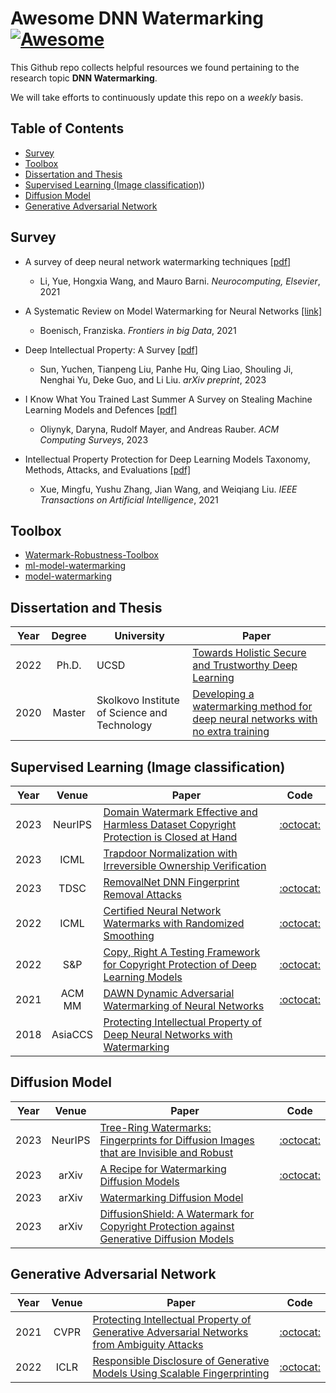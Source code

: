 # Awesome DNN Watermarking [![Awesome](https://cdn.rawgit.com/sindresorhus/awesome/d7305f38d29fed78fa85652e3a63e154dd8e8829/media/badge.svg)](https://github.com/sindresorhus/awesome)
This Github repo collects helpful resources we found pertaining to the research topic **DNN Watermarking**. 

We will take efforts to continuously update this repo on a *weekly* basis.

## Table of Contents
- [Survey](#survey)
- [Toolbox](#toolbox)
- [Dissertation and Thesis](#dissertation-and-thesis)
- [Supervised Learning (Image classification)](#Supervised-Learning-Image-classification))
- [Diffusion Model](#Diffusion-Model)
- [Generative Adversarial Network](#Generative-Adversarial-Network)

## Survey
- A survey of deep neural network watermarking techniques [[pdf]](https://arxiv.org/pdf/2103.09274)
  - Li, Yue, Hongxia Wang, and Mauro Barni. *Neurocomputing, Elsevier*, 2021
  
- A Systematic Review on Model Watermarking for Neural Networks [[link]](https://www.frontiersin.org/articles/10.3389/fdata.2021.729663/full)
  - Boenisch, Franziska. *Frontiers in big Data*, 2021
  
- Deep Intellectual Property: A Survey [[pdf]](https://arxiv.org/pdf/2304.14613)
  - Sun, Yuchen, Tianpeng Liu, Panhe Hu, Qing Liao, Shouling Ji, Nenghai Yu, Deke Guo, and Li Liu. *arXiv preprint*, 2023

- I Know What You Trained Last Summer A Survey on Stealing Machine Learning Models and Defences [[pdf]](https://dl.acm.org/doi/pdf/10.1145/3595292)
  - Oliynyk, Daryna, Rudolf Mayer, and Andreas Rauber. *ACM Computing Surveys*, 2023

- Intellectual Property Protection for Deep Learning Models Taxonomy, Methods, Attacks, and Evaluations [[pdf]](https://arxiv.org/pdf/2011.13564)
  - Xue, Mingfu, Yushu Zhang, Jian Wang, and Weiqiang Liu. *IEEE Transactions on Artificial Intelligence*, 2021
  
## Toolbox
- [Watermark-Robustness-Toolbox](https://github.com/dnn-security/Watermark-Robustness-Toolbox)
- [ml-model-watermarking](https://github.com/SAP/ml-model-watermarking)
- [model-watermarking](https://github.com/sbaresearch/model-watermarking)


## Dissertation and Thesis

| Year | Degree  |  University  | Paper    |
|:----:|:------------:| ------------------------------------------------------------ | ------------------------------------------------------------ |
| 2022 | Ph.D. | UCSD | [Towards Holistic Secure and Trustworthy Deep Learning](https://escholarship.org/uc/item/87w4t4p2) |
| 2020 | Master | Skolkovo Institute of Science and Technology | [Developing a watermarking method for deep neural networks with no extra training](http://dde.binghamton.edu/kaziakhmedov/pdfs/edgar_master_thesis.pdf) |
  
  
## Supervised Learning (Image classification)
| Year | Venue  | Paper                                                        | Code                                                         |
|:----:|:------------:| ------------------------------------------------------------ |:------------------------------------------------------------:|
| 2023 | NeurIPS | [Domain Watermark Effective and Harmless Dataset Copyright Protection is Closed at Hand](https://www.researchgate.net/profile/Yiming-Li-36/publication/374440504_Domain_Watermark_Effective_and_Harmless_Dataset_Copyright_Protection_is_Closed_at_Hand/links/651e0a2ed717ef1293cc5df1/Domain-Watermark-Effective-and-Harmless-Dataset-Copyright-Protection-is-Closed-at-Hand.pdf) | [:octocat:](https://github.com/JunfengGo/Domain-Watermark) |
| 2023 | ICML | [Trapdoor Normalization with Irreversible Ownership Verification](https://proceedings.mlr.press/v202/liu23an/liu23an.pdf) |  |
| 2023 | TDSC | [RemovalNet DNN Fingerprint Removal Attacks](https://arxiv.org/pdf/2308.12319.pdf) | [:octocat:](https://github.com/grasses/RemovalNet) |
| 2022 | ICML | [Certified Neural Network Watermarks with Randomized Smoothing](https://proceedings.mlr.press/v162/bansal22a/bansal22a.pdf) | [:octocat:](https://github.com/arpitbansal297/certified_watermarks) |
| 2022 | S&P | [Copy, Right A Testing Framework for Copyright Protection of Deep Learning Models](https://arxiv.org/pdf/2112.05588.pdf) | [:octocat:](https://github.com/Testing4AI/DeepJudge) |
| 2021 | ACM MM | [DAWN Dynamic Adversarial Watermarking of Neural Networks](https://arxiv.org/pdf/1906.00830) | [:octocat:](https://github.com/ssg-research/dawn-dynamic-adversarial-watermarking-of-neural-networks) |
| 2018 | AsiaCCS | [Protecting Intellectual Property of Deep Neural Networks with Watermarking](https://www.researchgate.net/profile/Zhongshu-Gu/publication/325480419_Protecting_Intellectual_Property_of_Deep_Neural_Networks_with_Watermarking/links/5c1cfcd4a6fdccfc705f2cd4/Protecting-Intellectual-Property-of-Deep-Neural-Networks-with-Watermarking.pdf) | |



## Diffusion Model
| Year | Venue  | Paper                                                        | Code                                                         |
|:----:|:------------:| ------------------------------------------------------------ |:------------------------------------------------------------:|
| 2023 | NeurIPS | [Tree-Ring Watermarks: Fingerprints for Diffusion Images that are Invisible and Robust](https://arxiv.org/pdf/2305.20030.pdf) | [:octocat:](https://github.com/YuxinWenRick/tree-ring-watermark) |
| 2023 | arXiv | [A Recipe for Watermarking Diffusion Models](https://arxiv.org/pdf/2303.10137.pdf) | [:octocat:](https://github.com/yunqing-me/WatermarkDM) |
| 2023 | arXiv | [Watermarking Diffusion Model](https://arxiv.org/pdf/2305.12502.pdf) |  |
| 2023 | arXiv | [DiffusionShield: A Watermark for Copyright Protection against Generative Diffusion Models](https://arxiv.org/pdf/2306.04642.pdf) |  |

## Generative Adversarial Network
| Year | Venue  | Paper                                                        | Code                                                         |
|:----:|:------------:| ------------------------------------------------------------ |:------------------------------------------------------------:|
| 2021 | CVPR | [Protecting Intellectual Property of Generative Adversarial Networks from Ambiguity Attacks](https://openaccess.thecvf.com/content/CVPR2021/papers/Ong_Protecting_Intellectual_Property_of_Generative_Adversarial_Networks_From_Ambiguity_Attacks_CVPR_2021_paper.pdf) | [:octocat:](https://github.com/dingsheng-ong/ipr-gan) |
| 2022 | ICLR | [Responsible Disclosure of Generative Models Using Scalable Fingerprinting](https://openreview.net/pdf?id=sOK-zS6WHB) | [:octocat:](https://github.com/ningyu1991/ScalableGANFingerprints) |



  
  
